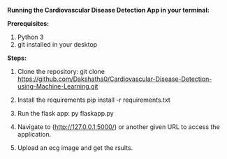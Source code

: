 **Running the Cardiovascular Disease Detection App in your terminal:**

**Prerequisites:**
1. Python 3
2. git installed in your desktop

**Steps:**
1. Clone the repository:
git clone https://github.com/Dakshatha0/Cardiovascular-Disease-Detection-using-Machine-Learning.git

2. Install the requirements
pip install -r requirements.txt

3. Run the flask app:
py flaskapp.py

4. Navigate to (http://127.0.0.1:5000/) or another given URL to access the application.

5. Upload an ecg image and get the rsults.
